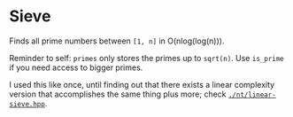 # Sieve

Finds all prime numbers between `[1, n]` in O(nlog(log(n))).

Reminder to self: `primes` only stores the primes up to `sqrt(n)`. Use `is_prime` if you need access to bigger primes. 

I used this like once, until finding out that there exists a linear complexity version that accomplishes the same thing plus more; check [`./nt/linear-sieve.hpp`](https://github.com/alanchen-1/cp-library/blob/main/nt/linear-sieve.hpp). 
